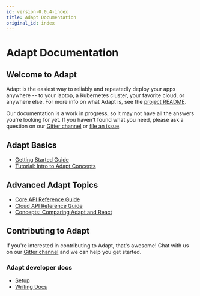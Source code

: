 ```yaml
---
id: version-0.0.4-index
title: Adapt Documentation
original_id: index
---
```

<!-- DOCTOC SKIP -->
# Adapt Documentation

## Welcome to Adapt

Adapt is the easiest way to reliably and repeatedly deploy your apps anywhere -- to your laptop, a Kubernetes cluster, your favorite cloud, or anywhere else.
For more info on what Adapt is, see the [project README](https://gitlab.com/unboundedsystems/adapt/README.md).

Our documentation is a work in progress, so it may not have all the answers you're looking for yet.
If you haven't found what you need, please ask a question on our [Gitter channel](https://gitter.im/UnboundedSystems/Adapt) or [file an issue](https://gitlab.com/unboundedsystems/adapt/issues).

## Adapt Basics
- [Getting Started Guide](getting_started/index.md)
- [Tutorial: Intro to Adapt Concepts](tutorial_concepts/index.md)

## Advanced Adapt Topics
- [Core API Reference Guide](api/core/index.md)
- [Cloud API Reference Guide](api/cloud/index.md)
- [Concepts: Comparing Adapt and React](comparing_react/index.md)

## Contributing to Adapt

If you're interested in contributing to Adapt, that's awesome!
Chat with us on our [Gitter channel](https://gitter.im/UnboundedSystems/Adapt) and we can help you get started.

### Adapt developer docs
- [Setup](developer/setup.md)
- [Writing Docs](developer/writing_docs.md)
